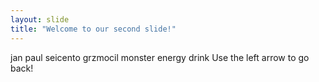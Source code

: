 ```yaml
---
layout: slide
title: "Welcome to our second slide!"
---
```

jan paul seicento grzmocil monster energy drink
Use the left arrow to go back!
